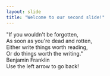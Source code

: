 ```yaml
---
layout: slide
title: "Welcome to our second slide!"
---
```

"If you wouldn't be forgotten,  
As soon as you're dead and rotten,  
Either write things worth reading,  
Or do things worth the writing."  
Benjamin Franklin  
Use the left arrow to go back!

